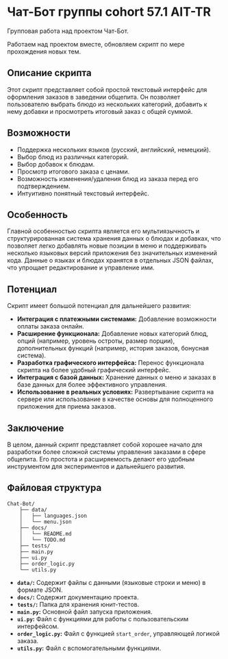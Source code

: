 # Чат-Бот группы cohort 57.1 AIT-TR

Групповая работа над проектом Чат-Бот.

Работаем над проектом вместе, обновляем скрипт по мере прохождения новых тем.

## Описание скрипта

Этот скрипт представляет собой простой текстовый интерфейс для оформления заказов в заведении общепита. Он позволяет пользователю выбрать блюдо из нескольких категорий, добавить к нему добавки и просмотреть итоговый заказ с общей суммой.

## Возможности

*   Поддержка нескольких языков (русский, английский, немецкий).
*   Выбор блюд из различных категорий.
*   Выбор добавок к блюдам.
*   Просмотр итогового заказа с ценами.
*   Возможность изменения/удаления блюд из заказа перед его подтверждением.
*   Интуитивно понятный текстовый интерфейс.

## Особенность

Главной особенностью скрипта является его мультиязычность и структурированная система хранения данных о блюдах и добавках, что позволяет легко добавлять новые позиции в меню и поддерживать несколько языковых версий приложения без значительных изменений кода. Данные о языках и блюдах хранятся в отдельных JSON файлах, что упрощает редактирование и управление ими.

## Потенциал

Скрипт имеет большой потенциал для дальнейшего развития:

*   **Интеграция с платежными системами:** Добавление возможности оплаты заказа онлайн.
*   **Расширение функционала:** Добавление новых категорий блюд, опций (например, уровень остроты, размер порции), дополнительных функций (например, история заказов, бонусная система).
*   **Разработка графического интерфейса:** Перенос функционала скрипта на более удобный графический интерфейс.
*   **Интеграция с базой данных:** Хранение данных о меню и заказах в базе данных для более эффективного управления.
*   **Использование в реальных условиях:** Развертывание скрипта на сервере или использование в качестве основы для полноценного приложения для приема заказов.

## Заключение

В целом, данный скрипт представляет собой хорошее начало для разработки более сложной системы управления заказами в сфере общепита. Его простота и расширяемость делают его удобным инструментом для экспериментов и дальнейшего развития.

## Файловая структура
    Chat-Bot/ 
        ├── data/  
        │   ├── languages.json 
        │   └── menu.json 
        ├── docs/ 
        │   └── README.md 
        │   └── TODO.md  
        ├── tests/ 
        ├── main.py  
        ├── ui.py 
        ├── order_logic.py  
        └── utils.py

*   **`data/`:** Содержит файлы с данными (языковые строки и меню) в формате JSON.
*   **`docs/`:** Содержит документацию проекта.
*   **`tests/`:** Папка для хранения юнит-тестов.
*   **`main.py`:** Основной файл запуска приложения.
*   **`ui.py`:** Файл с функциями для работы с пользовательским интерфейсом.
*   **`order_logic.py`:** Файл с функцией `start_order`, управляющей логикой заказа.
*   **`utils.py`:** Файл с вспомогательными функциями.
